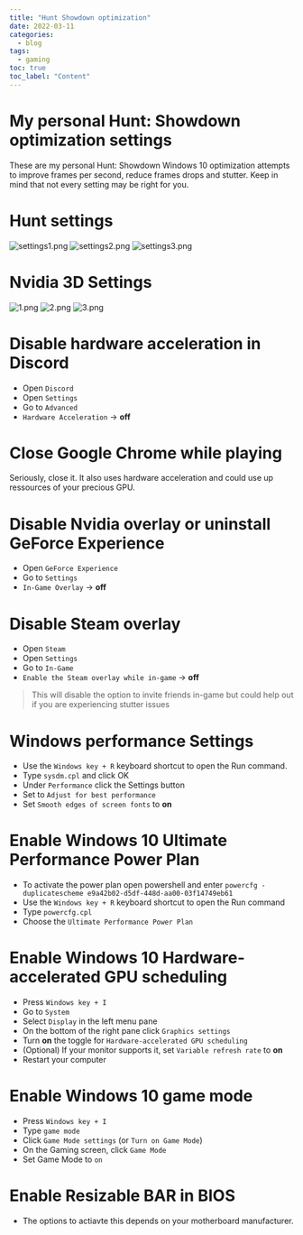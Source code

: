 ```yaml
---
title: "Hunt Showdown optimization"
date: 2022-03-11
categories:
  - blog
tags:
  - gaming
toc: true
toc_label: "Content"
---
```


# My personal Hunt: Showdown optimization settings
These are my personal Hunt: Showdown Windows 10 optimization attempts to improve frames per second, reduce frames drops and stutter. Keep in mind that not every setting may be right for you.

# Hunt settings
![settings1.png](https://raw.githubusercontent.com/nopantsfriday/blog/master/assets/images/2022-03-11/settings1.jpg)
![settings2.png](https://raw.githubusercontent.com/nopantsfriday/blog/master/assets/images/2022-03-11/settings2.jpg)
![settings3.png](https://raw.githubusercontent.com/nopantsfriday/blog/master/assets/images/2022-03-11/settings3.jpg)

# Nvidia 3D Settings
![1.png](https://raw.githubusercontent.com/nopantsfriday/blog/master/assets/images/2022-03-11/1.png)
![2.png](https://raw.githubusercontent.com/nopantsfriday/blog/master/assets/images/2022-03-11/2.png)
![3.png](https://raw.githubusercontent.com/nopantsfriday/blog/master/assets/images/2022-03-11/3.png)

# Disable hardware acceleration in Discord
- Open ```Discord```
- Open ```Settings```
- Go to ```Advanced```
- ```Hardware Acceleration``` -> **off**

# Close Google Chrome while playing 
Seriously, close it. It also uses hardware acceleration and could use up ressources of your precious GPU.

# Disable Nvidia overlay or uninstall GeForce Experience
- Open ```GeForce Experience```
- Go to ```Settings```
- ```In-Game Overlay``` -> **off**

# Disable Steam overlay
- Open ```Steam```
- Open ```Settings```
- Go to ```In-Game``` 
- ```Enable the Steam overlay while in-game``` -> **off** <br />
> This will disable the option to invite friends in-game but could help out if you are experiencing stutter issues

# Windows performance Settings
- Use the ```Windows key + R``` keyboard shortcut to open the Run command.
- Type ```sysdm.cpl``` and click OK
- Under ```Performance``` click the Settings button
- Set to ``` Adjust for best performance ```
- Set ```Smooth edges of screen fonts``` to **on**

# Enable Windows 10 Ultimate Performance Power Plan
- To activate the power plan open powershell and enter
```powercfg -duplicatescheme e9a42b02-d5df-448d-aa00-03f14749eb61```
- Use the ```Windows key + R``` keyboard shortcut to open the Run command
- Type ```powercfg.cpl```
- Choose the ```Ultimate Performance Power Plan```

# Enable Windows 10 Hardware-accelerated GPU scheduling
- Press ```Windows key + I```
- Go to ```System```
- Select ```Display``` in the left menu pane
- On the bottom of the right pane click ```Graphics settings```
- Turn **on** the toggle for ```Hardware-accelerated GPU scheduling```
- (Optional) If your monitor supports it, set ```Variable refresh rate``` to **on**
- Restart your computer

# Enable Windows 10 game mode
- Press ```Windows key + I```
- Type ```game mode```
- Click ```Game Mode settings``` (or ```Turn on Game Mode```)
- On the Gaming screen, click ```Game Mode```
- Set Game Mode to ```on```

# Enable  Resizable BAR in BIOS
- The options to actiavte this depends on your motherboard manufacturer.
